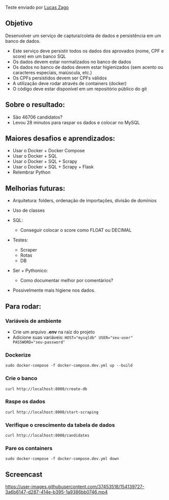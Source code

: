 Teste enviado por [Lucas Zago](https://github.com/luc-zago)

## Objetivo

Desenvolver um serviço de captura/coleta de dados e persistência em um banco de dados.

- Este serviço deve persistir todos os dados dos aprovados (nome, CPF e score) em um banco SQL
- Os dados devem estar normalizados no banco de dados
- Os dados no banco de dados devem estar higienizados (sem acento ou caracteres especiais, maiúscula, etc.)
- Os CPFs persistidos devem ser CPFs válidos
- A utilização deve rodar através de containers (docker)
- O código deve estar disponível em um repositório público do git

## Sobre o resultado:
- São 46706 candidatos?
- Levou 28 minutos para raspar os dados e colocar no MySQL

## Maiores desafios e aprendizados:

- Usar o Docker + Docker Compose
- Usar o Docker + SQL
- Usar o Docker + SQL + Scrapy
- Usar o Docker + SQL + Scrapy + Flask
- Relembrar Python


## Melhorias futuras:
- Arquitetura: folders, ordenação de importações, divisão de domínios

- Uso de classes

- SQL: 
    - Conseguir colocar o score como FLOAT ou DECIMAL

- Testes:
    - Scraper
    - Rotas
    - DB

- Ser + Pythonico:
    - Como documentar melhor por comentários?
    
- Possivelmente mais higiene nos dados.


## Para rodar:

### Variáveis de ambiente
- Crie um arquivo **.env** na raíz do projeto
- Adicione suas variáveis:
  `HOST="mysqldb"
   USER="seu-user"
   PASSWORD="seu-password"`

### Dockerize
`sudo docker-compose -f docker-compose.dev.yml up --build`

### Crie o banco
`curl http://localhost:8000/create-db`

### Raspe os dados
`curl http://localhost:8000/start-scraping`

### Verifique o crescimento da tabela de dados




`curl http://localhost:8000/candidates`

### Pare os containers
`sudo docker-compose -f docker-compose.dev.yml down`

## Screencast
https://user-images.githubusercontent.com/37453518/154139727-3a6b6147-d287-414e-b395-1a9386bb0746.mp4
